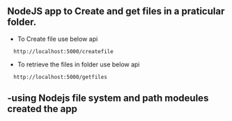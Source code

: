 ## NodeJS app to Create and get files in a praticular folder.

- To Create file use below api
```http
  http://localhost:5000/createfile
```
- To retrieve the files in folder use below api
```http
  http://localhost:5000/getfiles
```

-using Nodejs file system and path modeules created the app
-